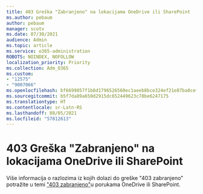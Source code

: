 ```yaml
---
title: 403 Greška "Zabranjeno" na lokacijama OneDrive ili SharePoint
ms.author: pebaum
author: pebaum
manager: scotv
ms.date: 07/30/2021
audience: Admin
ms.topic: article
ms.service: o365-administration
ROBOTS: NOINDEX, NOFOLLOW
localization_priority: Priority
ms.collection: Adm_O365
ms.custom:
- "12575"
- "9007066"
ms.openlocfilehash: bf6699857f1b8d1796526560ec1aeeb8bce324ef21e87ba0cefa6c3da57e32d3
ms.sourcegitcommit: b5f7da89a650d2915dc652449623c78be6247175
ms.translationtype: HT
ms.contentlocale: sr-Latn-RS
ms.lasthandoff: 08/05/2021
ms.locfileid: "57812613"
---
```

# <a name="403-forbidden-error-on-onedrive-or-sharepoint"></a>403 Greška "Zabranjeno" na lokacijama OneDrive ili SharePoint

Više informacija o razlozima iz kojih dolazi do greške "403 zabranjeno" potražite u temi ["403 zabranjeno"](/sharepoint/troubleshoot/sharing-and-permissions/error-403-forbidden)u porukama OneDrive ili SharePoint.